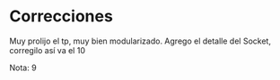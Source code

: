 # Correcciones

Muy prolijo el tp, muy bien modularizado. Agrego el detalle del Socket, corregilo así va el 10

Nota: 9
